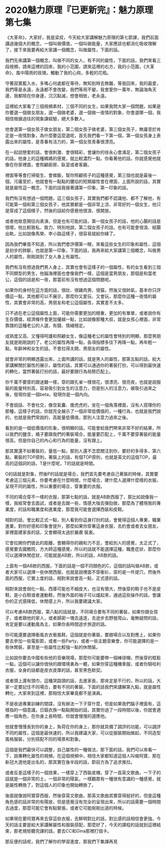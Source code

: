 # 2020魅力原理『已更新完』：魅力原理第七集

《大革命》，大家好，我是梁叔，今天給大家講解魅力原理的第七節課，我們前面講過幾個大的概念，一個叫做價值，一個叫做能量，大家應該也都消化吸收理解了，接下來我要再給大家講一個概念，叫做屬性，下面的話。

我們先來講第一個概念，叫做不同的女人，有不同的屬性，下面的話，我們來看三段視頻，請來這裡的回來，我的小范圍，請來這裡的右方，我的小范圍，《大革命》，風中陽雨的玫瑰，觸動了我的心飛，多輕的花瓶。

守著寂寞藍入水，多嘴心何處都在等待，無知到時去無難，等我回來，我的最愛，我們等是永遠，永遠都不會改變，我們等用不變，我會愛你一萬年，無論海角天邊，我都陪在你身邊，沉沉黏滅，想會相依，老永遠。

這裡給大家看了三個視頻素材，三個不同的女生，如果我問大家一個問題，如果是你要選一個做女朋友，選一個做老婆，選一個做一夜情的對象，你會選哪一個，我相信根據過往的現象課經驗，絕大多數人。

他會選第一個女孩子做女朋友，第二個女孩子做老婆，第三個女孩子，無庸至於肯定是一夜情對象，為什麼要這麼選呢，首先我們看一下第一個，第一個女孩身上表露出來的屬性，是青春有活力的，第一個女孩青春很漂亮。

在一起談戀愛的話，會很刺激、會很精彩，會讓你的徐永心會滿足，第二個女孩子的話，他身上的這種媽媽的感覺，就比較濃烈一點，你看著他的話，你就感覺他就像在你家裡面，會照顧廚房、臥室或者客廳。

裡面等等會打掃衛生、會做飯，幫你照顧孩子的這種感覺，第三個也就是最後一個，污庸至於，他就會有一點點的腰焰的短期屬性會在裡面，上面所說的話，其實就是屬性這一概念，下面的話我接著講第一印象，第一印象的話。

我們有沒有想過一個問題，這三個女孩子，其實我們都不認識他、都不了解他，有可能第一個和第三個女孩子，他其實都是一個非常上涼、非常好的一個女生，他只是穿成了這個樣子，然後的話給你感覺他很浪、很開放。

或者他故意開往向表演，但是也有可能的話，第一個女孩子的話，他的心腸的話是很壞，他比較致私、致力、特別地說，第二個女孩子的話，也有可能會很浪、經腸出軌，比如說像馬榮、李小路這樣子，很容易就給你綠了。

因為我們畢竟不知道，所以我們會評價第一眼，來看這些女生的印象和屬性，這個是初步的胖斷，也就是第一印象，下面的話，我再來給大家講第三個概念，叫做男人的屬性，剛剛說到了女人身上有屬性。

我們有沒有想過我們男人身上，其實也會有這樣子的一個屬性，有的女生看到三個不同類型的男生，他腦海裡面也會像我們一樣，這個是當男朋友，那個是和當老公，這個的話是和一夜，那當前有沒有想過這個問題呢。

如果你的身材在這方面的話，很壯、很雞肉男、很猫，然後又很帥氣，基本你只評價這一點，其他都可以不展示，那麼你又愛玩、又會玩，那麼你這種一夜情的屬性，其實會非常的高，男朋友和老公這個屬性，其實差不太多。

只不過在老公這個屬性上面，可能你需要更加的穩重，更加的有單單，或者說你有生存價值，經濟條件會更加優越一點，比如說像那種大叔，就是女孩心裡面，非常靠譜的這種老公的人選，有錢、情緒穩定。

成熟度又高、又懂得呵護和照顧女生，像這種老公的屬性會特別的明顯，那麼男朋友就是剛剛說的了，老公的屬性再降一點，各項指標多往下再降一點，再年輕一點，年齡神和女生的話，不會拉得太開，男朋友的屬性。

就會非常的明顯透露出來，上面所講的話，就是男人的屬性，那第五點的話，給大家講解關於屬性的展示，屬性的話，其實可以通過你的著裝打扮，可以得到最快速的轉化，當然著裝打扮的話，最好要跟行為局勢匹配上。

你千萬不要穿的跟迷難一樣，穿的跟孔雀一樣很花，很漂亮、很亮夜，也就是說服裝的能量特別高，容易吸引到女生的注意力，但是別人的注意力，被吸引過來之後，發現你是一個beta，發現你是一個內向。

不會說話、不會社交，像空氣囊、傻虎虎的，坐在一個角落裡面，沒有人搭理你的那種，這樣子的話，你就完全展示了一個非常低價值的，一種行為，也就是我們說的，也就是我們常說的，高能量低價值，那別人注意力過來之後。

看到的是一個低價值的形象，很明顯的話，可能會給我們帶來非常不好的結果，所以我們的鹽含，橘子要跟我們的著裝場合，能量要匹配上，千萬不要穿著裝的能量很高，但是你自己的內心和行為的能量，沒有跟上。

那其實還不如著裝的，量低一點，那別人還不怎麼關注到你，要好的多得多，第六點，著裝的TOP原則，著裝上的話，有個TOP原則，也就是英文的這個TOP，最高的這個詞的話，T是什麼呢，T的話就是時間。

O的話就是對象，然後P的話就是場合，我們首先要考慮自己著裝的時候，其實要考慮這三個元素，你要考慮在什麼時間，什麼場合，建什麼人選擇什麼樣的衣服，呈現不同的屬性，所以重要的場合，穿重要的衣服。

不同的場合穿不一樣的衣服，那第七點的話，就是AB款西服了，那比如說像我一樣，我經常會去面試，或者是去跟一些，情感大咖去彈劾做，那麼為了體現我的專業度，的話和職業度和進業度，那麼我可能會選擇西裝和皮鞋。

相對的話，會比較正式一點，別人看到你這身打扮的話，會覺得這個人專業，職業 進業，對你好感和印象會提升，那麼如果你穿著這身衣服，去約會或者去女朋友，家裡面建家長的話，又會顯得太過於嚴肅 裝衷。

它會拉開你們彼此的距離，會顯得你的親和力不足，會給別人的感覺，太正式了，感覺要去國務院，方大師這種感覺，所以的話就不能選擇這種，職產症狀，那麼你可以選擇休閒症狀，可能就是AB款，所以的話，AB款的話。

上面有一個AB款的西服，下面的話是一個不同顏色的C，這個的話叫做AB款，或者大家可以選擇一些休閒西服，也就是說裡面不穿衝衫，穿的是一件提穴，然後外面的西服，它實上度的話，相對來說會高一點，正式感的話。

相對來說會弱化一點，西庫可能也不細皮大，也沒有領大，然後穿的鞋子也不是皮鞋，是小白鞋或者運動鞋，然後外面的袖子可以爐起來，通過這些操作的話，會讓你的正式感降低，休閒感上升，所以我要建議大家。

可以考慮AB款西服，第八點的話就是，不同場合要有不同的著裝，如果你跟女孩子，或者跟他的家人，或者歸密一塊去遠逐，去途步去野營爬山，毫無疑問的話，肯定是要以運動風為主，如果你長時間途步旅遊的話。

你可能還要選擇衝風衣衣衝風鞋，這個就是你著裝，要跟場合以及對應上，如果你要去參加一些電影節，或者一些Party，或者一些主題音樂會，你可能選擇的是一些休閒裝，甚至是一些屬性比較強一點的休閒裝。

比如說你要去中國有些他的音樂現場，那麼你可能要帶一個棒球帽，然後穿的框鬆一點，這個可以讓你很快的跟環境勇為一體，如果你穿這種機車服，或者你騎哈利衣服，全身的話都是皮衣皮庫的話，甚至黑色默契。

或者頭上還有頭巾，這種哭路頭的話，去進家長，那肯定是不行的，所以的話，大家一定要記住不同場合，要有不同的著裝，下面的話我們來講解第九點，就是屬性轉化，大家來到這裡，那相信大家畢竟都不是演員。

不是收過專業訓練的間諜，沒有辦法一下子穿什麼，但是如果我們腦子裡面有，這樣指的一個意識，日鎬衣族一點點開始的話，其實你過了一段時間以後，你就會適應一個角色，在你身上長時間，你就會慢慢的適應他。

他就會慢慢長到你的身上，負荷在你的身上，那你就具備了調評的功能，可以調評不同的屬性，這個是最快速的，所以我建議大家，可以從服裝開始做起，不同造型風格服裝，分別搭配不同的場景和對象。

這個是我們最快可以調整，自己屬性的一種做法，那下面的話，我們可以來看一下，說專轉化屬性的視頻，在這個視頻中，相信大家都知道這個人叫做阿寶，那在新冠大道他是出名的，那其實在後半段的話，節目方為了追求推拉。

或者反差這樣子的一個效果，一樣穿上了西裝皮帽，穿了一首英文歌曲，一下子的話就是一個非常的土，一個非常的陽氣，一樣觀眾有一種很有意識的一種感覺，就是屬性轉換了，對這個人的印象也開始轉換了。

後面就像說阿寶穿西服，然後穿英文歌曲，那英文歌曲其實穿得挺好的，但是這種角色感的話非常的有陽放，但是感覺沒有完全的呈現出來，所以的話需要一個時間去過度，那麼可能它會有點緊張，或者它可能剛剛出道的時候。

如果現在要阿寶再來去穿這些衣服，去鮮明對比的話，對比感的話相信會更強，今天的話主要是給大家講解屬性和服裝搭配，那麼好了，今天的課程的話就到這裡結束，那老規矩聽完課的話，要去CC和Gina那裡打個卡。

那反便的話呢，我們了解你的學習進度，那我們下集課再見